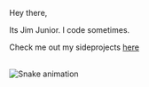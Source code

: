 Hey there,

Its Jim Junior. I code sometimes.

Check me out my sideprojects [here](https://open.cranom.tech)

<br clear="both">
<img src="https://raw.githubusercontent.com/jim-junior/portfolio/output/snake.svg" alt="Snake animation" />
